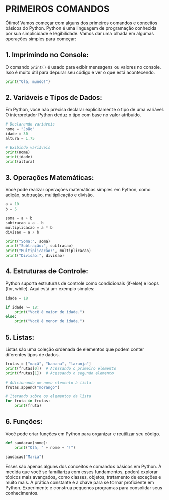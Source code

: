 # PRIMEIROS COMANDOS
Ótimo! Vamos começar com alguns dos primeiros comandos e conceitos básicos do Python. Python é uma linguagem de programação conhecida por sua simplicidade e legibilidade. Vamos dar uma olhada em algumas operações simples para começar:

## 1. Imprimindo no Console:
O comando `print()` é usado para exibir mensagens ou valores no console. Isso é muito útil para depurar seu código e ver o que está acontecendo.

```python
print("Olá, mundo!")
```

## 2. Variáveis e Tipos de Dados:
Em Python, você não precisa declarar explicitamente o tipo de uma variável. O interpretador Python deduz o tipo com base no valor atribuído.

```python
# Declarando variáveis
nome = "João"
idade = 30
altura = 1.75

# Exibindo variáveis
print(nome)
print(idade)
print(altura)
```

## 3. Operações Matemáticas:
Você pode realizar operações matemáticas simples em Python, como adição, subtração, multiplicação e divisão.

```python
a = 10
b = 5

soma = a + b
subtracao = a - b
multiplicacao = a * b
divisao = a / b

print("Soma:", soma)
print("Subtração:", subtracao)
print("Multiplicação:", multiplicacao)
print("Divisão:", divisao)
```

## 4. Estruturas de Controle:
Python suporta estruturas de controle como condicionais (if-else) e loops (for, while). Aqui está um exemplo simples:

```python
idade = 18

if idade >= 18:
    print("Você é maior de idade.")
else:
    print("Você é menor de idade.")
```

## 5. Listas:
Listas são uma coleção ordenada de elementos que podem conter diferentes tipos de dados.

```python
frutas = ["maçã", "banana", "laranja"]
print(frutas[0])  # Acessando o primeiro elemento
print(frutas[1])  # Acessando o segundo elemento

# Adicionando um novo elemento à lista
frutas.append("morango")

# Iterando sobre os elementos da lista
for fruta in frutas:
    print(fruta)
```

## 6. Funções:
Você pode criar funções em Python para organizar e reutilizar seu código.

```python
def saudacao(nome):
    print("Olá, " + nome + "!")

saudacao("Maria")
```

Esses são apenas alguns dos conceitos e comandos básicos em Python. À medida que você se familiariza com esses fundamentos, poderá explorar tópicos mais avançados, como classes, objetos, tratamento de exceções e muito mais. A prática constante é a chave para se tornar proficiente em Python. Experimente e construa pequenos programas para consolidar seus conhecimentos.